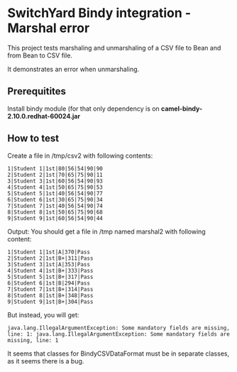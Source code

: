 # SwitchYard Bindy integration - Marshal error
This project tests marshaling and unmarshaling of a CSV file to Bean and from Bean to CSV file.

It demonstrates an error when unmarshaling.

## Prerequitites

Install bindy module (for that only dependency is on **camel-bindy-2.10.0.redhat-60024.jar**

## How to test

Create a file in /tmp/csv2 with following contents:
````
1|Student 1|1st|80|56|54|90|90
2|Student 2|1st|70|65|75|90|11
3|Student 3|1st|60|56|54|90|93
4|Student 4|1st|50|65|75|90|53
5|Student 5|1st|40|56|54|90|77
6|Student 6|1st|30|65|75|90|34
7|Student 7|1st|40|56|54|90|74
8|Student 8|1st|50|65|75|90|68
9|Student 9|1st|60|56|54|90|44
````

Output: You should get a file in /tmp named marshal2 with following content:
````
1|Student 1|1st|A|370|Pass
2|Student 2|1st|B+|311|Pass
3|Student 3|1st|A|353|Pass
4|Student 4|1st|B+|333|Pass
5|Student 5|1st|B+|317|Pass
6|Student 6|1st|B|294|Pass
7|Student 7|1st|B+|314|Pass
8|Student 8|1st|B+|348|Pass
9|Student 9|1st|B+|304|Pass
````

But instead, you will get:
````
java.lang.IllegalArgumentException: Some mandatory fields are missing, line: 1: java.lang.IllegalArgumentException: Some mandatory fields are missing, line: 1
````

It seems that classes for BindyCSVDataFormat must be in separate classes, as it seems there is a bug.